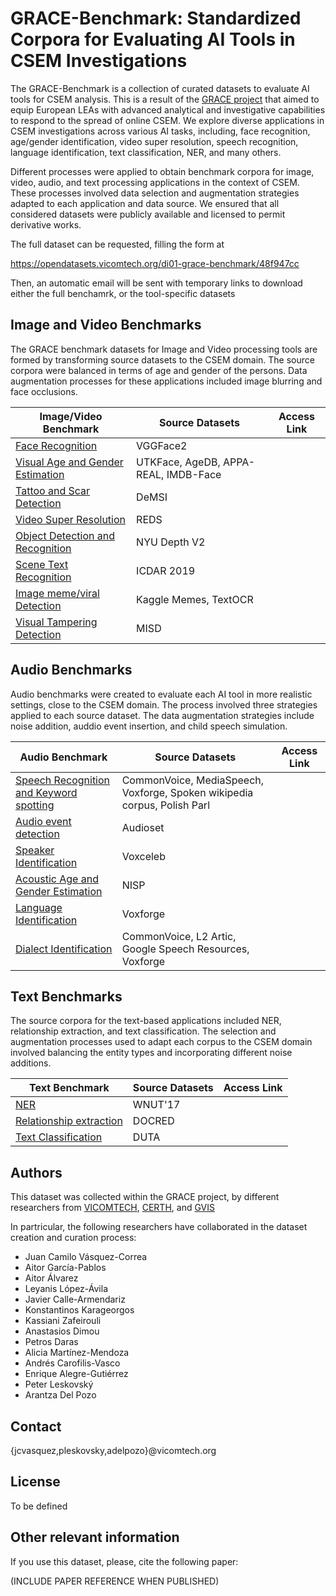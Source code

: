 # GRACE-Benchmark: Standardized Corpora for Evaluating AI Tools in CSEM Investigations

The GRACE-Benchmark is a collection of curated datasets to evaluate AI tools for CSEM analysis. This is a result of the [GRACE project](https://www.grace-fct.eu/) that aimed to equip European LEAs with advanced analytical and investigative capabilities to respond to the spread of online CSEM. We explore diverse applications in CSEM investigations across various AI tasks, including, face recognition, age/gender identification,  video super resolution, speech recognition, language identification, text classification, NER, and many others.

Different processes were applied to obtain benchmark corpora for image, video, audio, and text processing applications in the context of CSEM. These processes involved data selection and augmentation strategies adapted to each application and data source. We ensured that all considered datasets were publicly available and licensed to permit derivative works.

The full dataset can be requested, filling the form at

https://opendatasets.vicomtech.org/di01-grace-benchmark/48f947cc

Then, an automatic email will be sent with temporary links to download either the full benchamrk, or the tool-specific datasets 

## Image and Video Benchmarks

The GRACE benchmark datasets for Image and Video processing tools are formed by transforming source datasets to the CSEM domain. The source corpora were balanced in terms of age and gender of the persons. Data augmentation processes for these applications included image blurring and face occlusions.  

| **Image/Video Benchmark**        | **Source Datasets**                    | **Access Link** |
|----------------------------------|----------------------------------------|-----------------|
| [Face Recognition](https://github.com/Vicomtech/GRACE-Benchmark/tree/main/01_face_recognition)                 | VGGFace2                               |                 |
| [Visual Age and Gender Estimation](https://github.com/Vicomtech/GRACE-Benchmark/edit/main/02_visual_age_gender_recognition) | UTKFace, AgeDB, APPA-REAL, IMDB-Face   |                 |
| [Tattoo and Scar Detection](https://github.com/Vicomtech/GRACE-Benchmark/tree/main/03_tattoo_scar_detection)        | DeMSI                                  |                 |
| [Video Super Resolution](https://github.com/Vicomtech/GRACE-Benchmark/tree/main/04_video_super_resolution)           | REDS                                   |                 |
| [Object Detection and Recognition](https://github.com/Vicomtech/GRACE-Benchmark/tree/main/05_object_detection) | NYU Depth V2                           |                 |
| [Scene Text Recognition](https://github.com/Vicomtech/GRACE-Benchmark/tree/main/06_scene_text_recognition)           | ICDAR 2019                             |                 |
| [Image meme/viral Detection](https://github.com/Vicomtech/GRACE-Benchmark/blob/main/07_image_meme_viral_detection)       | Kaggle Memes, TextOCR                  |                 |
| [Visual Tampering Detection](https://github.com/Vicomtech/GRACE-Benchmark/tree/main/08_visual_tampering_detection)              | MISD                                   |                 |

## Audio Benchmarks

Audio benchmarks were created to evaluate each AI tool in more realistic settings, close to the CSEM domain. The process involved three strategies applied to each source dataset. The data augmentation strategies include noise addition, auddio event insertion, and child speech simulation.

| **Audio Benchmark**                     | **Source Datasets**                                                      | **Access Link** |
|-----------------------------------------|--------------------------------------------------------------------------|-----------------|
| [Speech Recognition and Keyword spotting](https://github.com/Vicomtech/GRACE-Benchmark/tree/main/09_speech_recognition) | CommonVoice, MediaSpeech, Voxforge, Spoken wikipedia corpus, Polish Parl |                 |
| [Audio event detection](https://github.com/Vicomtech/GRACE-Benchmark/tree/main/10_audio_event_detection)                   | Audioset                                                                 |                 |
| [Speaker Identification](https://github.com/Vicomtech/GRACE-Benchmark/tree/main/11_speaker_identification)                  | Voxceleb                                                                 |                 |
| [Acoustic Age and Gender Estimation](https://github.com/Vicomtech/GRACE-Benchmark/tree/main/12_acoustic_age_gender_estimation)      | NISP                                                                     |                 |
| [Language Identification](https://github.com/Vicomtech/GRACE-Benchmark/tree/main/13_language_identification)                 | Voxforge                                                                 |                 |
| [Dialect Identification](https://github.com/Vicomtech/GRACE-Benchmark/tree/main/14_dialect_identification)                  | CommonVoice, L2 Artic, Google Speech Resources, Voxforge                 |                 |

## Text Benchmarks

The source corpora for the text-based applications included NER, relationship extraction, and text classification. The selection and augmentation processes used to adapt each corpus to the CSEM domain involved balancing the entity types and incorporating different noise additions.

| **Text Benchmark**                      | **Source Datasets**                        | **Access Link** |
|-----------------------------------------|--------------------------------------------|-----------------|
| [NER](https://github.com/Vicomtech/GRACE-Benchmark/tree/main/15_named_entity_recognition)                                     | WNUT'17                                    |                 |
| [Relationship extraction](https://github.com/Vicomtech/GRACE-Benchmark/tree/main/16_relationship_extraction)                 | DOCRED                                     |                 |
| [Text Classification](https://github.com/Vicomtech/GRACE-Benchmark/tree/main/17_text_classification)                     | DUTA                                       |                 |


## Authors

This dataset was collected within the GRACE project, by different researchers from [VICOMTECH](https://www.vicomtech.org/es/), [CERTH](https://www.certh.gr/root.en.aspx), and [GVIS](https://gvis.unileon.es/)

In partricular, the following researchers have collaborated in the dataset creation and curation process:

- Juan Camilo Vásquez-Correa
- Aitor García-Pablos
- Aitor Álvarez
- Leyanis López-Ávila
- Javier Calle-Armendariz
- Konstantinos Karageorgos
- Kassiani Zafeirouli
- Anastasios Dimou
- Petros Daras
- Alicia Martínez-Mendoza
- Andrés Carofilis-Vasco
- Enrique Alegre-Gutiérrez
- Peter Leskovský
- Arantza Del Pozo

## Contact

{jcvasquez,pleskovsky,adelpozo}@vicomtech.org

## License

To be defined

## Other relevant information

If you use this dataset, please, cite the following paper:

(INCLUDE PAPER REFERENCE WHEN PUBLISHED)
